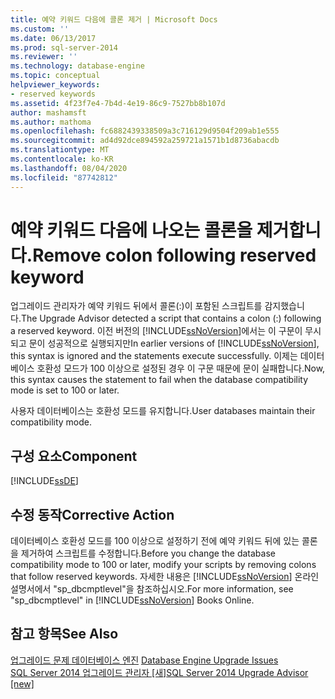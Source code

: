 ```yaml
---
title: 예약 키워드 다음에 콜론 제거 | Microsoft Docs
ms.custom: ''
ms.date: 06/13/2017
ms.prod: sql-server-2014
ms.reviewer: ''
ms.technology: database-engine
ms.topic: conceptual
helpviewer_keywords:
- reserved keywords
ms.assetid: 4f23f7e4-7b4d-4e19-86c9-7527bb8b107d
author: mashamsft
ms.author: mathoma
ms.openlocfilehash: fc6882439338509a3c716129d9504f209ab1e555
ms.sourcegitcommit: ad4d92dce894592a259721a1571b1d8736abacdb
ms.translationtype: MT
ms.contentlocale: ko-KR
ms.lasthandoff: 08/04/2020
ms.locfileid: "87742812"
---
```

# <a name="remove-colon-following-reserved-keyword"></a><span data-ttu-id="adf2b-102">예약 키워드 다음에 나오는 콜론을 제거합니다.</span><span class="sxs-lookup"><span data-stu-id="adf2b-102">Remove colon following reserved keyword</span></span>
  <span data-ttu-id="adf2b-103">업그레이드 관리자가 예약 키워드 뒤에서 콜론(:)이 포함된 스크립트를 감지했습니다.</span><span class="sxs-lookup"><span data-stu-id="adf2b-103">The Upgrade Advisor detected a script that contains a colon (:) following a reserved keyword.</span></span> <span data-ttu-id="adf2b-104">이전 버전의 [!INCLUDE[ssNoVersion](../../includes/ssnoversion-md.md)]에서는 이 구문이 무시되고 문이 성공적으로 실행되지만</span><span class="sxs-lookup"><span data-stu-id="adf2b-104">In earlier versions of [!INCLUDE[ssNoVersion](../../includes/ssnoversion-md.md)], this syntax is ignored and the statements execute successfully.</span></span> <span data-ttu-id="adf2b-105">이제는 데이터베이스 호환성 모드가 100 이상으로 설정된 경우 이 구문 때문에 문이 실패합니다.</span><span class="sxs-lookup"><span data-stu-id="adf2b-105">Now, this syntax causes the statement to fail when the database compatibility mode is set to 100 or later.</span></span>  
  
 <span data-ttu-id="adf2b-106">사용자 데이터베이스는 호환성 모드를 유지합니다.</span><span class="sxs-lookup"><span data-stu-id="adf2b-106">User databases maintain their compatibility mode.</span></span>  
  
## <a name="component"></a><span data-ttu-id="adf2b-107">구성 요소</span><span class="sxs-lookup"><span data-stu-id="adf2b-107">Component</span></span>  
 [!INCLUDE[ssDE](../../includes/ssde-md.md)]  
  
## <a name="corrective-action"></a><span data-ttu-id="adf2b-108">수정 동작</span><span class="sxs-lookup"><span data-stu-id="adf2b-108">Corrective Action</span></span>  
 <span data-ttu-id="adf2b-109">데이터베이스 호환성 모드를 100 이상으로 설정하기 전에 예약 키워드 뒤에 있는 콜론을 제거하여 스크립트를 수정합니다.</span><span class="sxs-lookup"><span data-stu-id="adf2b-109">Before you change the database compatibility mode to 100 or later, modify your scripts by removing colons that follow reserved keywords.</span></span> <span data-ttu-id="adf2b-110">자세한 내용은 [!INCLUDE[ssNoVersion](../../includes/ssnoversion-md.md)] 온라인 설명서에서 "sp_dbcmptlevel"을 참조하십시오.</span><span class="sxs-lookup"><span data-stu-id="adf2b-110">For more information, see "sp_dbcmptlevel" in [!INCLUDE[ssNoVersion](../../includes/ssnoversion-md.md)] Books Online.</span></span>  
  
## <a name="see-also"></a><span data-ttu-id="adf2b-111">참고 항목</span><span class="sxs-lookup"><span data-stu-id="adf2b-111">See Also</span></span>  
 <span data-ttu-id="adf2b-112">[업그레이드 문제 데이터베이스 엔진](../../../2014/sql-server/install/database-engine-upgrade-issues.md) </span><span class="sxs-lookup"><span data-stu-id="adf2b-112">[Database Engine Upgrade Issues](../../../2014/sql-server/install/database-engine-upgrade-issues.md) </span></span>  
 [<span data-ttu-id="adf2b-113">SQL Server 2014 업그레이드 관리자 &#91;새&#93;</span><span class="sxs-lookup"><span data-stu-id="adf2b-113">SQL Server 2014 Upgrade Advisor &#91;new&#93;</span></span>](sql-server-2014-upgrade-advisor.md)  
  
  
